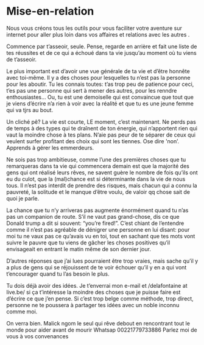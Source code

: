 # Mise-en-relation
Nous vous créons tous les outils pour vous faciliter votre aventure sur internet pour aller plus loin dans vos affaires et relations avec les autres .

Commence par t’asseoir, seule. Pense, regarde en arrière et fait une liste de tes réussites et de ce qui a échoué dans ta vie jusqu’au moment où tu viens de t’asseoir.

Le plus important est d’avoir une vue générale de ta vie et d’être honnête avec toi-même. Il y a des choses pour lesquelles tu n’est pas la personne pour les aboutir. Tu les connais toutes: t’as trop peu de patience pour ceci, t’es pas une personne qui sert à mener des autres, pour les renndre enthousiastes… Ou, tu est une demoiselle qui est convaincue que tout que je viens d’écrire n’a rien à voir avec la réalité et que tu es une jeune femme qui va tjrs au bout.

Un cliché pê? La vie est courte, LE moment, c’est maintenant. Ne perds pas de temps à des types qui te draînent de ton énergie, qui n’apportent rien qui vaut la moindre chose à tes plans. N’aie pas peur de te séparer de ceux qui veulent surfer profitant des choix qui sont les tiennes. Ose dire 'non’. Apprends à gérer les emmerdeurs.

Ne sois pas trop ambitieuse, comme l’une des premières choses que tu remarqueras dans ta vie qui commencera demain est que la majorité des gens qui ont réalisé leurs rêves, ne savent guère le nombre de fois qu’ils ont eu du culot, que la (mal)chance est si déterminante dans la vie de nous tous. Il n’est pas interdit de prendre des risques, mais chacun qui a connu la pauvreté, la solitude et le manque d’être voulu, de valoir qq chose sait de quoi je parle.

La chance que tu n’y arriveras pas augmente énormément quand tu n’as pas un companion de route. S’il ne vaut pas grand-chose, dis ce que Donald trump a dit si souvent: “you’re fired!”. C’est chiant de l’entendre comme il n’est pas agréable de dénigrer une personne en lui disant: pour moi tu ne vaux pas ce qu’avais vu en toi, tout en sachant que tes mots vont suivre le pauvre que tu viens de gâcher les choses positives qu’il envisageait en entrant le matin même de son dernier jour.

D’autres réponses que j’ai lues pourraient être trop vraies, mais sache qu’il y a plus de gens qui se réjouissent de te voir échouer qu’il y en a qui vont t’encourager quand tu l’as besoin le plus.

Tu dois déjà avoir des idées. Je t’enverrai mon e-mail et /delafontaine at live.be/ si ça t’intéresse la moindre des choses que je puisse faire est d’écrire ce que j’en pense. Si c’est trop belge comme méthode, trop direct, personne ne te poussera à partager tes idées avec un noble inconnu comme moi.

On verra bien.
Malick ngom le seul qui rêve debout en rencontrant tout le monde pour aider avant de mourir 
Whatsap 00221779733886 
Parlez moi de vous à vos convenances 
